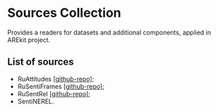 # Sources Collection 

Provides a readers for datasets and additional components, applied in AREkit project. 
    
## List of sources

* RuAttitudes [[github-repo]](https://github.com/nicolay-r/RuAttitudes);
* RuSentiFrames [[github-repo]](https://github.com/nicolay-r/RuSentiFrames);
* RuSentRel [[github-repo]](https://github.com/nicolay-r/RuSentRel);
* SentiNEREL.

